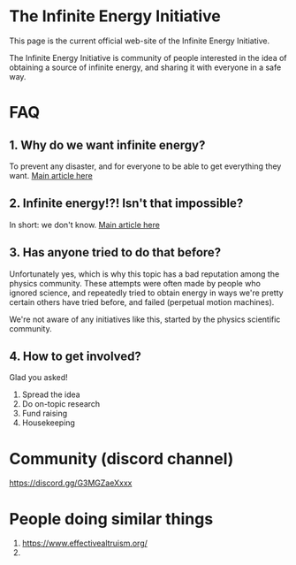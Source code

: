 # The Infinite Energy Initiative

This page is the current official web-site of the Infinite Energy Initiative.

The Infinite Energy Initiative is community of people interested in the idea of obtaining a source of infinite energy, and sharing it with everyone in a safe way.

# FAQ
## 1. Why do we want infinite energy? 
To prevent any disaster, and for everyone to be able to get everything they want.
[Main article here](https://github.com/vladiibine/infinite-energy/blob/main/1_why_do_we_want_infinite_energy.md)

## 2. Infinite energy!?! Isn't that impossible?
In short: we don't know. [Main article here](https://github.com/vladiibine/infinite-energy/blob/main/2_infinite_energy_isnt_that_impossible.md)

## 3. Has anyone tried to do that before?
Unfortunately yes, which is why this topic has a bad reputation among the physics community. These attempts were often made by people who ignored science, and repeatedly tried to obtain energy in ways we're pretty certain others have tried before, and failed (perpetual motion machines).

We're not aware of any initiatives like this, started by the physics scientific community.

## 4. How to get involved?
Glad you asked!
1. Spread the idea
2. Do on-topic research
3. Fund raising
4. Housekeeping

# Community (discord channel)
https://discord.gg/G3MGZaeXxxx

# People doing similar things
1. https://www.effectivealtruism.org/
2. 
